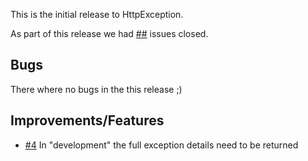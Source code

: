 This is the initial release to HttpException.

As part of this release we had [##](https://github.com/ofpinewood/http-exceptions/milestone/1?closed=1) issues closed.

## Bugs
There where no bugs in the this release ;)

## Improvements/Features
* [#4](https://github.com/ofpinewood/http-exceptions/issues/4) In "development" the full exception details need to be returned
